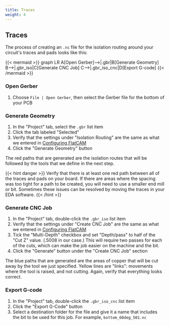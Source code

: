 ```yaml
---
title: Traces
weight: 4
---
```


## Traces

The process of creating an `.nc` file for the isolation routing around your circuit's traces and pads looks like this:

{{< mermaid >}}
graph LR
    A[Open Gerber]-->|.gbr|B[Generate Geometry]
    B-->|.gbr_iso|C[Generate CNC Job]
    C-->|.gbr_iso_cnc|D[Export G-code]
{{< /mermaid >}}

### Open Gerber

1. Choose `File | Open Gerber`, then select the Gerber file for the bottom of your PCB

### Generate Geometry

1. In the "Project" tab, select the `.gbr` list item
2. Click the tab labeled "Selected"
3. Verify that the settings under "Isolation Routing" are the same as what we entered in [Configuring FlatCAM](../../flatcam/configuring)
4. Click the "Generate Geometry" button

The red paths that are generated are the isolation routes that will be followed by the tools that we define in the next step.

{{< hint danger >}}
Verify that there is at least one red path between all of the traces and pads on your board. If there are areas where the spacing was too tight for a path to be created, you will need to use a smaller end mill or bit. Sometimes these issues can be resolved by moving the traces in your EDA software.
{{< /hint >}}

### Generate CNC Job

1. In the "Project" tab, double-click the `.gbr_iso` list item
2. Verify that the settings under "Create CNC Job" are the same as what we entered in [Configuring FlatCAM](../../flatcam/configuring)
3. Tick the "Multi-Depth" checkbox and set "Depth/pass" to half of the "Cut Z" value. (.5008 in our case.) This will require two passes for each of the cuts, which can make the job easier on the machine and the bit.
4. Click the "Generate" button under the "Create CNC Job" section

The blue paths that are generated are the areas of copper that will be cut away by the tool we just specified. Yellow lines are "links": movements where the tool is raised, and not cutting. Again, verify that everything looks correct.

### Export G-code

1. In the "Project" tab, double-click the `.gbr_iso_cnc` list item
2. Click the "Export G-Code" button
3. Select a destination folder for the file and give it a name that includes the bit to be used for this job. For example, `bottom_60deg_501.nc`
